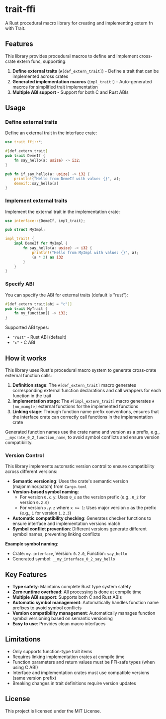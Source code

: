 # trait-ffi

A Rust procedural macro library for creating and implementing extern fn with Trait.

## Features

This library provides procedural macros to define and implement cross-crate extern func, supporting:

1. **Define external traits** (`#[def_extern_trait]`) - Define a trait that can be implemented across crates
2. **Generated implementation macros** (`impl_trait!`) - Auto-generated macros for simplified trait implementation
3. **Multiple ABI support** - Support for both C and Rust ABIs

## Usage

### Define external traits

Define an external trait in the interface crate:

```rust
use trait_ffi::*;

#[def_extern_trait]
pub trait DemeIf {
    fn say_hello(a: usize) -> i32;
}

pub fn if_say_hello(a: usize) -> i32 {
    println!("Hello from DemeIf with value: {}", a);
    demeif::say_hello(a)
}
```

### Implement external traits

Implement the external trait in the implementation crate:

```rust
use interface::{DemeIf, impl_trait};

pub struct MyImpl;

impl_trait! {
    impl DemeIf for MyImpl {
        fn say_hello(a: usize) -> i32 {
            println!("Hello from MyImpl with value: {}", a);
            (a * 2) as i32
        }
    }
}
```

### Specify ABI

You can specify the ABI for external traits (default is "rust"):

```rust
#[def_extern_trait(abi = "c")]
pub trait MyTrait {
    fn my_function() -> i32;
}
```

Supported ABI types:

- `"rust"` - Rust ABI (default)
- `"c"` - C ABI

## How it works

This library uses Rust's procedural macro system to generate cross-crate external function calls:

1. **Definition stage**: The `#[def_extern_trait]` macro generates corresponding external function declarations and call wrappers for each function in the trait
2. **Implementation stage**: The `#[impl_extern_trait]` macro generates `#[no_mangle]` external functions for the implemented functions
3. **Linking stage**: Through function name prefix conventions, ensures that the interface crate can correctly call functions in the implementation crate

Generated function names use the crate name and version as a prefix, e.g., `__mycrate_0_2_function_name`, to avoid symbol conflicts and ensure version compatibility.

### Version Control

This library implements automatic version control to ensure compatibility across different versions:

- **Semantic versioning**: Uses the crate's semantic version (major.minor.patch) from `Cargo.toml`
- **Version-based symbol naming**: 
  - For version `0.x.y`: Uses `0_x` as the version prefix (e.g., `0_2` for version `0.2.0`)
  - For version `x.y.z` where `x >= 1`: Uses major version `x` as the prefix (e.g., `1` for version `1.2.3`)
- **Automatic compatibility checking**: Generates checker functions to ensure interface and implementation versions match
- **Symbol conflict prevention**: Different versions generate different symbol names, preventing linking conflicts

**Example symbol naming**:
- Crate: `my-interface`, Version: `0.2.0`, Function: `say_hello`
- Generated symbol: `__my_interface_0_2_say_hello`

## Key Features

- **Type safety**: Maintains complete Rust type system safety
- **Zero runtime overhead**: All processing is done at compile time
- **Multiple ABI support**: Supports both C and Rust ABIs
- **Automatic symbol management**: Automatically handles function name prefixes to avoid symbol conflicts
- **Version compatibility management**: Automatically manages function symbol versioning based on semantic versioning
- **Easy to use**: Provides clean macro interfaces

## Limitations

- Only supports function-type trait items
- Requires linking implementation crates at compile time
- Function parameters and return values must be FFI-safe types (when using C ABI)
- Interface and implementation crates must use compatible versions (same version prefix)
- Breaking changes in trait definitions require version updates

## License

This project is licensed under the MIT License.
